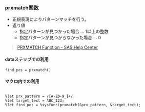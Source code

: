 
### prxmatch関数

- 正規表現によりパターンマッチを行う。
- 返り値
  - 指定パターンが見つかった場合 ... 1以上の整数
  - 指定パターンが見つからなかった場合 ... 0

> [PRXMATCH Function - SAS Help Center](https://documentation.sas.com/doc/en/pgmsascdc/v_044/ds2ref/p0m49np18q0pdxn1laab98pazajo.htm)

#### dataステップでの利用
``` sas
find_pos = prxmatch()
```

#### マクロ内での利用

``` sas

%let prx_pattern = /[A-Z0-9_]+/;
%let target_text = ABC_123;
%let find_pos = %sysfunc(prxmatch(&prx_pattern, &target_text);
```
